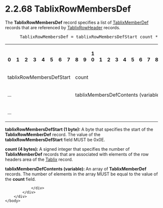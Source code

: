 <html dir="LTR" xmlns:mshelp="http://msdn.microsoft.com/mshelp" xmlns:ddue="http://ddue.schemas.microsoft.com/authoring/2003/5" xmlns:xlink="http://www.w3.org/1999/xlink" xmlns:tool="http://www.microsoft.com/tooltip">
    <head>
        <meta http-equiv="Content-Type" content="text/html; CHARSET=utf-8"></meta>
        <meta name="save" content="history"></meta>
        <title>2.2.68 TablixRowMembersDef</title>
        <xml>
            <mshelp:toctitle title="2.2.68 TablixRowMembersDef"></mshelp:toctitle>
            <mshelp:rltitle title="[MS-RPL]: TablixRowMembersDef"></mshelp:rltitle>
            <mshelp:keyword index="A" term="b2575f4a-ea8d-47c5-8cba-2ffe4d856ab1"></mshelp:keyword>
            <mshelp:attr name="DCSext.ContentType" value="open specification"></mshelp:attr>
            <mshelp:attr name="AssetID" value="b2575f4a-ea8d-47c5-8cba-2ffe4d856ab1"></mshelp:attr>
            <mshelp:attr name="TopicType" value="kbRef"></mshelp:attr>
            <mshelp:attr name="DCSext.Title" value="[MS-RPL]: TablixRowMembersDef" />
        </xml>
    </head>
    <body>
        <div id="header">
            <h1 class="heading">2.2.68 TablixRowMembersDef</h1>
        </div>
        <div id="mainSection">
            <div id="mainBody">
                <div id="allHistory" class="saveHistory"></div>
                <div id="sectionSection0" class="section" name="collapseableSection">
                    

<p>The <b>TablixRowMembersDef</b> record specifies a list of <a href="638498b8-af7c-40af-bb5d-a66ce91f8b11.htm">TablixMemberDef</a> records
that are referenced by <a href="0d5c4157-00d0-4268-854f-f274a9d102fb.htm">TablixRowHeader</a>
records.           </p>

<dl>
<dd>
<div><pre> TablixRowMembersDef = tablixRowMembersDefStart count *TablixMemberDef
</pre></div>
</dd></dl>

<table>
 <tr>
  <th><p><br>0</p></th>
  <th><p><br>1</p></th>
  <th><p><br>2</p></th>
  <th><p><br>3</p></th>
  <th><p><br>4</p></th>
  <th><p><br>5</p></th>
  <th><p><br>6</p></th>
  <th><p><br>7</p></th>
  <th><p><br>8</p></th>
  <th><p><br>9</p></th>
  <th><p>1<br>0</p></th>
  <th><p><br>1</p></th>
  <th><p><br>2</p></th>
  <th><p><br>3</p></th>
  <th><p><br>4</p></th>
  <th><p><br>5</p></th>
  <th><p><br>6</p></th>
  <th><p><br>7</p></th>
  <th><p><br>8</p></th>
  <th><p><br>9</p></th>
  <th><p>2<br>0</p></th>
  <th><p><br>1</p></th>
  <th><p><br>2</p></th>
  <th><p><br>3</p></th>
  <th><p><br>4</p></th>
  <th><p><br>5</p></th>
  <th><p><br>6</p></th>
  <th><p><br>7</p></th>
  <th><p><br>8</p></th>
  <th><p><br>9</p></th>
  <th><p>3<br>0</p></th>
  <th><p><br>1</p></th>
 </tr>
 <tr>
  <td colspan="8">
  <p>tablixRowMembersDefStart</p>
  </td>
  <td colspan="24">
  <p>count</p>
  </td>
 </tr>
 <tr>
  <td colspan="8">
  <p>...</p>
  </td>
  <td colspan="24">
  <p>tablixMembersDefContents
  (variable)</p>
  </td>
 </tr>
 <tr>
  <td colspan="32">
  <p>...</p>
  </td>
 </tr>
</table>

<p><b>tablixRowMembersDefStart (1 byte): </b>A byte that
specifies the start of the <b>TablixRowMemberDef</b> record. The value of the <b>tablixRowMembersDefStart</b>
field MUST be 0x0E.</p>

<p><b>count (4 bytes): </b>A signed integer that
specifies the number of <b>TablixMemberDef</b> records that are associated with
elements of the row headers area of the <a href="f8ea94d9-d2b6-4d7f-8dc4-59faa3a98b93.htm">Tablix</a> record.</p>

<p><b>tablixMembersDefContents (variable): </b>An array of
<b>TablixMemberDef</b> records. The number of elements in the array MUST be
equal to the value of the <b>count</b> field.</p>


                </div>
            </div>
        </div>
    </body>
</html>